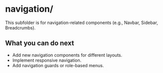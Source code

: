 # navigation/

This subfolder is for navigation-related components (e.g., Navbar, Sidebar, Breadcrumbs).

## What you can do next
- Add new navigation components for different layouts.
- Implement responsive navigation.
- Add navigation guards or role-based menus. 